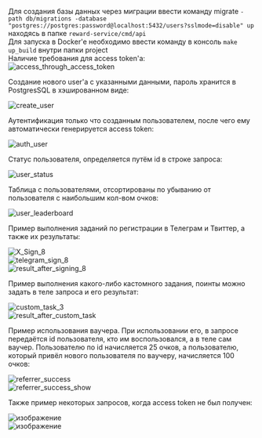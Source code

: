Для создания базы данных через миграции ввести команду migrate `-path db/migrations -database "postgres://postgres:password@localhost:5432/users?sslmode=disable" up` находясь в папке `reward-service/cmd/api`  
Для запуска в Docker'e необходимо ввести команду в консоль `make up_build` внутри папки project  
Наличие требования для access token'a:  
![access_through_access_token](https://github.com/user-attachments/assets/cfeac453-6c2b-4a62-9306-900c4250b0d8)  
  
Создание нового user'a с указанными данными, пароль хранится в PostgresSQL в хэшированном виде:  
  
![create_user](https://github.com/user-attachments/assets/b6728319-b417-42e9-882d-ff6883469da9)  

Аутентификация только что созданным пользователем, после чего ему автоматически генерируется access token:  
  
![auth_user](https://github.com/user-attachments/assets/fd2eb4ee-6d5f-476b-bea2-19792cd93906)  
  
Статус пользователя, определяется путём id в строке запроса:  
  
![user_status](https://github.com/user-attachments/assets/1864f19d-c19c-428a-8010-e50082bd25c5)  

Таблица с пользователями, отсортированы по убыванию от пользователя с наибольшим кол-вом очков:  
  
![user_leaderboard](https://github.com/user-attachments/assets/7bf4412f-fbc2-43e7-aa07-8d4ef4b6a35d)  

Пример выполнения заданий по регистрации в Телеграм и Твиттер, а также их результаты:  
  
![X_Sign_8](https://github.com/user-attachments/assets/65af356b-f431-4937-94b1-a91cf6749dba)  
![telegram_sign_8](https://github.com/user-attachments/assets/27ff75e4-7c16-453a-bcdb-e99ff1df06db)  
![result_after_signing_8](https://github.com/user-attachments/assets/7a093e1c-fa31-4fc9-86a3-5ee9c7bde4bf)  
  
Пример выполнения какого-либо кастомного задания, поинты можно задать в теле запроса и его результат:  
  
![custom_task_3](https://github.com/user-attachments/assets/a09120e5-ffad-470f-94d9-34fc86d90f4e)  
![result_after_custom_task](https://github.com/user-attachments/assets/fdb0e399-0aaa-4a88-b985-b59b99d857ac)  

Пример использования ваучера. При использовании его, в запросе передаётся id пользователя, кто им воспользовался, а в теле сам ваучер. 
Пользователю по id начисляется 25 очков, а пользователю, который привёл нового пользователя по ваучеру, начисляется 100 очков:  

  ![referrer_success](https://github.com/user-attachments/assets/6aac0514-1577-4c64-bdd1-81d19eef179a)  
  ![referrer_success_show](https://github.com/user-attachments/assets/20002384-45b3-491b-8508-133bde1e6cbe)  

Также пример некоторых запросов, когда access token не был получен:  

![изображение](https://github.com/user-attachments/assets/8a8c33da-a845-45a1-8ca0-4948dd5f2d83)  
![изображение](https://github.com/user-attachments/assets/a9ff9e7d-a4e0-4c2c-a09f-17f94dd84aa3)  


